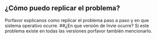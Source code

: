 ## ¿Cómo puedo replicar el problema?
Porfavor explicanos como replicar el problema paso a paso y en que sistema operativo ocurre.
##¿En que versión de Invie ocurre?
Si este problema existe en todas las versiones porfavor también mencionarlo.
